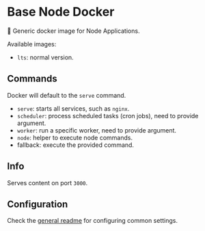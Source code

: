 # Base Node Docker

🐳 Generic docker image for Node Applications.

Available images:
- `lts`: normal version.

## Commands

Docker will default to the `serve` command.

- `serve`: starts all services, such as `nginx`.
- `scheduler`: process scheduled tasks (cron jobs), need to provide argument.
- `worker`: run a specific worker, need to provide argument.
- `node`: helper to execute node commands.
- fallback: execute the provided command.

## Info

Serves content on port `3000`.

## Configuration

Check the [general readme](../README.md) for configuring common settings.

